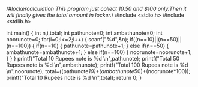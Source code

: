/*#lockercalculation
This program just collect $10,$50 and $100 only.Then it will finally gives the total amount in locker.*/
#include <stdio.h>
#include <stdlib.h>

int main()
{
    int n,i,total;
    int pathunote=0;
    int ambathunote=0;
    int noorunote=0;
    for(i=0;i<=2;i++)
    {
    scanf("%d",&n);
    if((n==10)||(n==50)||(n==100))
        {
        if(n==10)
        {
            pathunote=pathunote+1;
        }
        else if(n==50)
        {
            ambathunote=ambathunote+1;
        }
        else if(n==100)
        {
            noorunote=noorunote+1;
        }
    }
    }
    printf("Total 10 Rupees note is %d \n",pathunote);
    printf("Total 50 Rupees note is %d \n",ambathunote);
    printf("Total 100 Rupees note is %d \n",noorunote);
    total=((pathunote*10)+(ambathunote*50)+(noorunote*100));
    printf("Total 10 Rupees note is %d \n",total);
    return 0;
}
